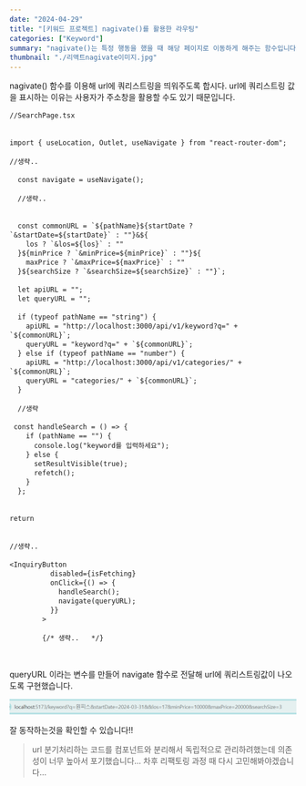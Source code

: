 ```yaml
---
date: "2024-04-29"
title: "[키워드 프로젝트] nagivate()를 활용한 라우팅"
categories: ["Keyword"]
summary: "nagivate()는 특정 행동을 했을 때 해당 페이지로 이동하게 해주는 함수입니다. "
thumbnail: "./리액트nagivate이미지.jpg"
---
```


nagivate() 함수를 이용해 url에 쿼리스트링을 띄워주도록 합시다.
url에 쿼리스트링 값을 표시하는 이유는 사용자가 주소창을 활용할 수도 있기 때문입니다.

```tsx
//SearchPage.tsx


import { useLocation, Outlet, useNavigate } from "react-router-dom";

//생략..

  const navigate = useNavigate();

  //생략..

  
  const commonURL = `${pathName}${startDate ? `&startDate=${startDate}` : ""}&${
    los ? `&los=${los}` : ""
  }${minPrice ? `&minPrice=${minPrice}` : ""}${
    maxPrice ? `&maxPrice=${maxPrice}` : ""
  }${searchSize ? `&searchSize=${searchSize}` : ""}`;

  let apiURL = "";
  let queryURL = "";

  if (typeof pathName == "string") {
    apiURL = "http://localhost:3000/api/v1/keyword?q=" + `${commonURL}`;
    queryURL = "keyword?q=" + `${commonURL}`;
  } else if (typeof pathName == "number") {
    apiURL = "http://localhost:3000/api/v1/categories/" + `${commonURL}`;
    queryURL = "categories/" + `${commonURL}`;
  }

  //생략

 const handleSearch = () => {
    if (pathName == "") {
      console.log("keyword를 입력하세요");
    } else {
      setResultVisible(true);
      refetch();
    }
  };


return 


//생략..

<InquiryButton
          disabled={isFetching}
          onClick={() => {
            handleSearch();
            navigate(queryURL);
          }}
        >

        {/* 생략..   */}



```

queryURL 이라는 변수를 만들어 navigate 함수로 전달해 url에 쿼리스트링값이 나오도록 구현했습니다. 

![alt text](image-60.png)

잘 동작하는것을 확인할 수 있습니다!!

> url 분기처리하는 코드를 컴포넌트와 분리해서 독립적으로 관리하려했는데 의존성이 너무 높아서 포기했습니다... 차후 리팩토링 과정 때 다시 고민해봐야겠습니다... 


